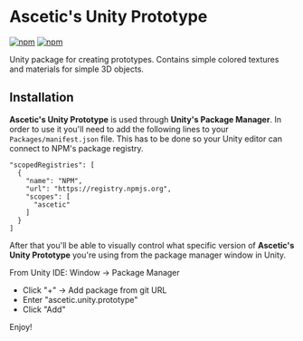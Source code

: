 # Ascetic's Unity Prototype

[![npm](https://img.shields.io/npm/v/ascetic.unity.prototype?style=for-the-badge)](https://www.npmjs.com/package/ascetic.unity.prototype)
[![npm](https://img.shields.io/npm/dw/ascetic.unity.prototype?style=for-the-badge)](https://www.npmjs.com/package/ascetic.unity.prototype)

Unity package for creating prototypes. Contains simple colored textures and materials for simple 3D objects.

## Installation

**Ascetic's Unity Prototype** is used through **Unity's Package Manager**. In order to use it you'll need to add the following lines to your `Packages/manifest.json` file. This has to be done so your Unity editor can connect to NPM's package registry.

```
"scopedRegistries": [
  {
    "name": "NPM",
    "url": "https://registry.npmjs.org",
    "scopes": [
      "ascetic"
    ]
  }
]
```

After that you'll be able to visually control what specific version of **Ascetic's Unity Prototype** you're using from the package manager window in Unity.

From Unity IDE: Window -> Package Manager
* Click "+" -> Add package from git URL
* Enter "ascetic.unity.prototype"
* Click "Add"

Enjoy!
